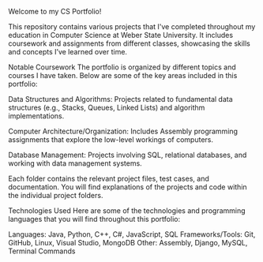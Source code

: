 Welcome to my CS Portfolio! 

This repository contains various projects that I've completed throughout my education in Computer Science at Weber State University. 
It includes coursework and assignments from different classes, showcasing the skills and concepts I’ve learned over time.

Notable Coursework
The portfolio is organized by different topics and courses I have taken. Below are some of the key areas included in this portfolio:

Data Structures and Algorithms: Projects related to fundamental data structures (e.g., Stacks, Queues, Linked Lists) and algorithm implementations.

Computer Architecture/Organization: Includes Assembly programming assignments that explore the low-level workings of computers.

Database Management: Projects involving SQL, relational databases, and working with data management systems.

Each folder contains the relevant project files, test cases, and documentation. You will find explanations of the projects and code within the individual project folders.

Technologies Used
Here are some of the technologies and programming languages that you will find throughout this portfolio:

Languages: Java, Python, C++, C#, JavaScript, SQL
Frameworks/Tools: Git, GitHub, Linux, Visual Studio, MongoDB
Other: Assembly, Django, MySQL, Terminal Commands
